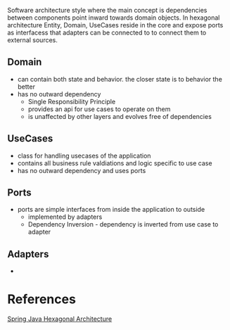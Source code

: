  Software architecture style where the main concept is dependencies between components point inward towards domain objects. In hexagonal architecture Entity, Domain, UseCases reside in the core and expose ports as interfacess that adapters can be connected to to connect them to external sources.



## Domain
- can contain both state and behavior. the closer state is to behavior the better
- has no outward dependency
	- Single Responsibility Principle
	- provides an api for use cases to operate on them
	- is unaffected by other layers and evolves free of dependencies

## UseCases
- class for handling usecases of the application
- contains all business rule valdiations and logic specific to use case
- has no outward dependency and uses ports

## Ports
- ports are simple interfaces from inside the application to outside 
	- implemented by adapters
	- Dependency Inversion - dependency is inverted from use case to adapter

## Adapters
- 






# References
[Spring Java Hexagonal Architecture](https://reflectoring.io/spring-hexagonal/)
